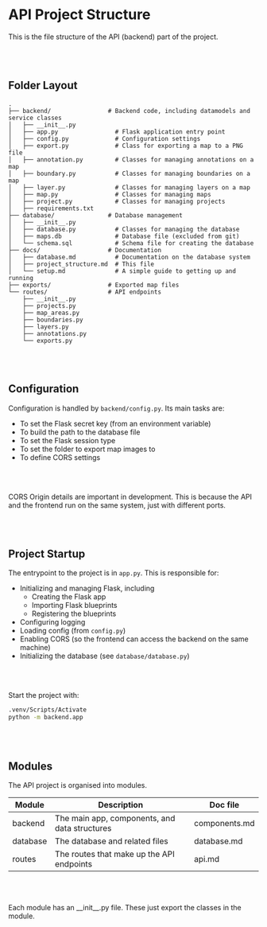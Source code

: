 # API Project Structure

This is the file structure of the API (backend) part of the project.

</br></br>


## Folder Layout

```
.
├── backend/                # Backend code, including datamodels and service classes
│   ├── __init__.py
│   ├── app.py                # Flask application entry point
│   ├── config.py             # Configuration settings
│   ├── export.py             # Class for exporting a map to a PNG file
│   ├── annotation.py         # Classes for managing annotations on a map
│   ├── boundary.py           # Classes for managing boundaries on a map
│   ├── layer.py              # Classes for managing layers on a map
│   ├── map.py                # Classes for managing maps
│   ├── project.py            # Classes for managing projects
│   ├── requirements.txt
├── database/               # Database management
│   ├── __init__.py
│   ├── database.py           # Classes for managing the database
│   ├── maps.db               # Database file (excluded from git)
│   └── schema.sql            # Schema file for creating the database
├── docs/                   # Documentation
│   ├── database.md           # Documentation on the database system
│   ├── project_structure.md  # This file
│   └── setup.md              # A simple guide to getting up and running
├── exports/                # Exported map files
└── routes/                 # API endpoints
    ├── __init__.py
    ├── projects.py
    ├── map_areas.py
    ├── boundaries.py
    ├── layers.py
    ├── annotations.py
    └── exports.py

```

</br></br>


## Configuration

Configuration is handled by `backend/config.py`. Its main tasks are:
* To set the Flask secret key (from an environment variable)
* To build the path to the database file
* To set the Flask session type
* To set the folder to export map images to
* To define CORS settings

</br></br>


CORS Origin details are important in development. This is because the API and the frontend run on the same system, just with different ports.

</br></br>


## Project Startup

The entrypoint to the project is in `app.py`. This is responsible for:
* Initializing and managing Flask, including
  * Creating the Flask app
  * Importing Flask blueprints
  * Registering the blueprints
* Configuring logging
* Loading config (from `config.py`)
* Enabling CORS (so the frontend can access the backend on the same machine)
* Initializing the database (see `database/database.py`)

</br></br>


Start the project with:

```bash
.venv/Scripts/Activate
python -m backend.app
```
</br></br>


## Modules

The API project is organised into modules.

| Module   | Description                                   | Doc file      |
| -------- | --------------------------------------------- | ------------- |
| backend  | The main app, components, and data structures | components.md |
| database | The database and related files                | database.md   |
| routes   | The routes that make up the API endpoints     | api.md        |

</br></br>


Each module has an \_\_init__.py file. These just export the classes in the module.
